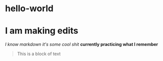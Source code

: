 # hello-world

# I am making edits
*I know markdown it's some cool shit*
**currently practicing what I remember**
>
> This is a block of text
>
